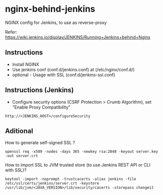# nginx-behind-jenkins
NGINX config for Jenkins, to use as reverse-proxy

Refer: https://wiki.jenkins.io/display/JENKINS/Running+Jenkins+behind+Nginx

## Instructions

* Install NGINX
* Use jenkins conf (conf.d/jenkins.conf) at (/etc/nginx/conf.d/)
* optional - Usage with SSL (conf.d/jenkins-ssl.conf)

## Instructions (Jenkins)

* Configure security options (CSRF Protection > Crumb Algorithm), set "Enable Proxy Compatibility"

```
http://<JENKINS_HOST>/configureSecurity
```

## Aditional

How to generate self-signed SSL ?

```
openssl req -x509 -nodes -days 365 -newkey rsa:2048 -keyout server.key -out server.crt
```

How to import SSL to JVM trusted store (to use Jenkins REST API or CLI with SSL)?

```
keytool -import -noprompt -trustcacerts -alias jenkins -file /etc/ssl/certs/jenkins/server.crt -keystore /usr/lib/jvm/<JAVA_VERSION>/lib/security/cacerts -storepass changeit
```
